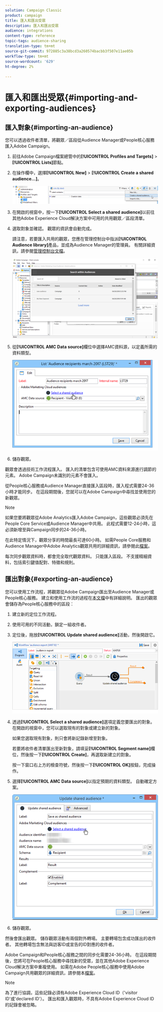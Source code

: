 ```yaml
---
solution: Campaign Classic
product: campaign
title: 匯入和匯出受眾
description: 匯入和匯出受眾
audience: integrations
content-type: reference
topic-tags: audience-sharing
translation-type: tm+mt
source-git-commit: 972885c3a38bcd3a260574bacbb3f507e11ae05b
workflow-type: tm+mt
source-wordcount: '629'
ht-degree: 2%

---
```



# 匯入和匯出受眾{#importing-and-exporting-audiences}

## 匯入對象{#importing-an-audience}

您可以透過收件者清單，將觀眾／區段從Audience Manager或People核心服務匯入Adobe Campaign。

1. 前往Adobe Campaign檔案總管中的&#x200B;**[!UICONTROL Profiles and Targets]** > **[!UICONTROL Lists]**&#x200B;節點。
1. 在操作欄中，選擇&#x200B;**[!UICONTROL New]** > **[!UICONTROL Create a shared audience...]**。

   ![](assets/aam_import_audience.png)

1. 在開啟的視窗中，按一下&#x200B;**[!UICONTROL Select a shared audience]**&#x200B;以前往其他Adobe Experience Cloud解決方案中可用的共用觀眾／區段清單。
1. 選取對象並確認。 觀眾的資訊會自動完成。

   請注意，若要匯入共用的觀眾，您應在管理控制台中指派&#x200B;**[!UICONTROL Audience library]**&#x200B;產品，並成為Audience Manager的管理員。 有關詳細資訊，請參閱[管理控制台文檔](https://helpx.adobe.com/tw/enterprise/managing/user-guide.html)。

   ![](assets/aam_import_audience_3.png)

1. 從&#x200B;**[!UICONTROL AMC Data source]**&#x200B;欄位中選擇AMC資料源，以定義所需的資料類型。

   ![](assets/aam_import_audience_2.png)

1. 儲存觀眾。

觀眾會透過技術工作流程匯入。 匯入的清單包含可使用AMC資料來源進行調節的元素。 Adobe Campaign未識別的元素不會匯入。

從People核心服務或Audience Manager直接匯入區段時，匯入程式需要24-36小時才能同步。 在這段期間後，您就可以在Adobe Campaign中尋找並使用您的新觀眾。

>[!NOTE]
>
>如果您要將觀眾從Adobe Analytics匯入Adobe Campaign，這些觀眾必須先在People Core Service或Audience Manager中共用。 此程式需要12-24小時，這必須新增至與Campaign同步的24-36小時。
>
>在此特定情況下，觀眾分享的時間最長可達60小時。 如需People Core服務和Audience Manager中Adobe Analytics觀眾共用的詳細資訊，請參閱此[檔案](https://docs.adobe.com/content/help/en/analytics/components/segmentation/segmentation-workflow/seg-publish.html)。

每次同步觀眾資料時，都會完全取代觀眾資料。 只能匯入區段。 不支援精細資料，包括索引鍵值配對、特徵和規則。

## 匯出對象{#exporting-an-audience}

您可以使用工作流程，將觀眾從Adobe Campaign匯出至Audience Manager或People核心服務。 建立和使用工作流的過程在[本文檔](../../workflow/using/building-a-workflow.md)中有詳細說明。 匯出的觀眾會儲存為People核心服務中的區段：

1. 建立新的定位工作流程。
1. 使用可用的不同活動，鎖定一組收件者。
1. 定位後，拖放&#x200B;**[!UICONTROL Update shared audience]**&#x200B;活動，然後開啟它。

   ![](assets/aam_export_example.png)

1. 透過&#x200B;**[!UICONTROL Select a shared audience]**&#x200B;選項定義您要匯出的對象。 在開啟的視窗中，您可以選取現有的對象或建立新的對象。

   如果您選取現有對象，則只會將新記錄新增至對象。

   若要將收件者清單匯出至新對象，請填妥&#x200B;**[!UICONTROL Segment name]**&#x200B;欄位，然後按一下&#x200B;**[!UICONTROL Create]**，再選取新建立的對象。

   按一下窗口右上方的檢查符號，然後按一下&#x200B;**[!UICONTROL OK]**&#x200B;按鈕，完成操作。

1. 選擇&#x200B;**[!UICONTROL AMC Data source]**&#x200B;以指定預期的資料類型。 自動確定方案。

   ![](assets/aam_export_audience_activity.png)

1. 儲存觀眾。

然後會匯出觀眾。 儲存觀眾活動有兩個對外轉場。 主要轉場包含成功匯出的收件者。 其他轉場包含無法與訪客ID或宣告的ID對應的收件者。

Adobe Campaign和People核心服務之間的同步化需要24-36小時。 在這段期間後，您將可在People核心服務中尋找新的受眾，並在其他Adobe Experience Cloud解決方案中重複使用。 如需在Adobe People核心服務中使用Adobe Campaign共用觀眾的詳細資訊，請參閱本[檔案](https://docs.adobe.com/content/help/en/core-services/interface/audiences/t-audience-create.html)。

>[!NOTE]
>
>為了進行協調，這些記錄必須有Adobe Experience Cloud ID（&#39;visitor ID&#39;或&#39;declared ID&#39;）。 匯出和匯入觀眾時，不具有Adobe Experience Cloud ID的記錄會被忽略。

